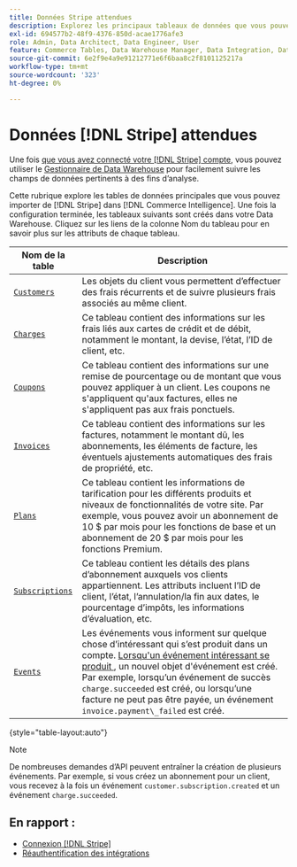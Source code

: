 ```yaml
---
title: Données Stripe attendues
description: Explorez les principaux tableaux de données que vous pouvez importer depuis Stripe dans Commerce Intelligence.
exl-id: 694577b2-48f9-4376-850d-acae1776afe3
role: Admin, Data Architect, Data Engineer, User
feature: Commerce Tables, Data Warehouse Manager, Data Integration, Data Import/Export
source-git-commit: 6e2f9e4a9e91212771e6f6baa8c2f8101125217a
workflow-type: tm+mt
source-wordcount: '323'
ht-degree: 0%

---
```


# Données [!DNL Stripe] attendues

Une fois [que vous avez connecté votre  [!DNL Stripe] compte](../integrations/stripe.md), vous pouvez utiliser le [Gestionnaire de Data Warehouse](../../../data-analyst/data-warehouse-mgr/tour-dwm.md) pour facilement suivre les champs de données pertinents à des fins d’analyse.

Cette rubrique explore les tables de données principales que vous pouvez importer de [!DNL Stripe] dans [!DNL Commerce Intelligence]. Une fois la configuration terminée, les tableaux suivants sont créés dans votre Data Warehouse. Cliquez sur les liens de la colonne Nom du tableau pour en savoir plus sur les attributs de chaque tableau.

| **Nom de la table** | **Description** |
|-----|-----|
| [`Customers`](https://stripe.com/docs/sources/customers) | Les objets du client vous permettent d’effectuer des frais récurrents et de suivre plusieurs frais associés au même client. |
| [`Charges`](https://stripe.com/docs/payments/payment-intents/migration/charges) | Ce tableau contient des informations sur les frais liés aux cartes de crédit et de débit, notamment le montant, la devise, l’état, l’ID de client, etc. |
| [`Coupons`](https://stripe.com/docs/api/coupons/object) | Ce tableau contient des informations sur une remise de pourcentage ou de montant que vous pouvez appliquer à un client. Les coupons ne s&#39;appliquent qu&#39;aux factures, elles ne s&#39;appliquent pas aux frais ponctuels. |
| [`Invoices`](https://stripe.com/docs/billing/migration/invoice-states) | Ce tableau contient des informations sur les factures, notamment le montant dû, les abonnements, les éléments de facture, les éventuels ajustements automatiques des frais de propriété, etc. |
| [`Plans`](https://stripe.com/docs/api/plans/object) | Ce tableau contient les informations de tarification pour les différents produits et niveaux de fonctionnalités de votre site. Par exemple, vous pouvez avoir un abonnement de 10 $ par mois pour les fonctions de base et un abonnement de 20 $ par mois pour les fonctions Premium. |
| [`Subscriptions`](https://stripe.com/docs/api/subscriptions/object) | Ce tableau contient les détails des plans d’abonnement auxquels vos clients appartiennent. Les attributs incluent l’ID de client, l’état, l’annulation/la fin aux dates, le pourcentage d’impôts, les informations d’évaluation, etc. |
| [`Events`](https://stripe.com/docs/development/dashboard/events) | Les événements vous informent sur quelque chose d’intéressant qui s’est produit dans un compte. [Lorsqu&#39;un événement intéressant se produit ](https://stripe.com/docs/api/events/types), un nouvel objet d&#39;événement est créé. Par exemple, lorsqu’un événement de succès `charge.succeeded` est créé, ou lorsqu’une facture ne peut pas être payée, un événement `invoice.payment\_failed` est créé. |

{style="table-layout:auto"}

>[!NOTE]
>
>De nombreuses demandes d’API peuvent entraîner la création de plusieurs événements. Par exemple, si vous créez un abonnement pour un client, vous recevez à la fois un événement `customer.subscription.created` et un événement `charge.succeeded`.

## En rapport :

* [Connexion [!DNL Stripe]](../integrations/stripe.md)
* [Réauthentification des intégrations](https://experienceleague.adobe.com/docs/commerce-knowledge-base/kb/how-to/mbi-reauthenticating-integrations.html)

